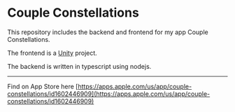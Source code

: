 # Couple Constellations

This repository includes the backend and frontend for my app Couple Constellations.

The frontend is a [Unity](https://unity.com/products/unity-platform) project.

The backend is written in typescript using nodejs.

---

Find on App Store here [https://apps.apple.com/us/app/couple-constellations/id1602446909](https://apps.apple.com/us/app/couple-constellations/id1602446909)
